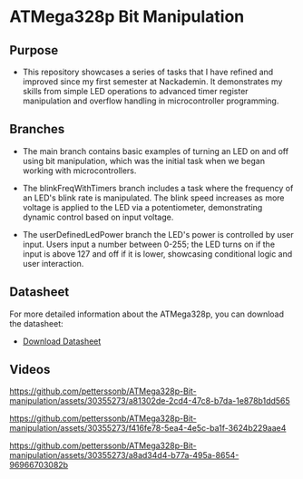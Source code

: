 # ATMega328p Bit Manipulation


## Purpose

 - This repository showcases a series of tasks that I have refined and improved since my first semester at Nackademin. It demonstrates my skills from simple LED operations to advanced timer register manipulation and overflow handling in microcontroller programming.

 ## Branches


 - The main branch contains basic examples of turning an LED on and off using bit manipulation, which was the initial task when we began working with microcontrollers.

 - The blinkFreqWithTimers branch includes a task where the frequency of an LED's blink rate is manipulated. The blink speed increases as more voltage is applied to the LED via a potentiometer, demonstrating dynamic control based on input voltage.

 - The userDefinedLedPower branch the LED's power is controlled by user input. Users input a number between 0-255; the LED turns on if the input is above 127 and off if it is lower, showcasing conditional logic and user interaction.
  

## Datasheet
For more detailed information about the ATMega328p, you can download the datasheet:

 - [Download Datasheet](https://www.alldatasheet.com/datasheet-pdf/pdf/241077/ATMEL/ATMEGA328P.html)


## Videos


https://github.com/petterssonb/ATMega328p-Bit-manipulation/assets/30355273/a81302de-2cd4-47c8-b7da-1e878b1dd565



https://github.com/petterssonb/ATMega328p-Bit-manipulation/assets/30355273/f416fe78-5ea4-4e5c-ba1f-3624b229aae4


https://github.com/petterssonb/ATMega328p-Bit-manipulation/assets/30355273/a8ad34d4-b77a-495a-8654-96966703082b







